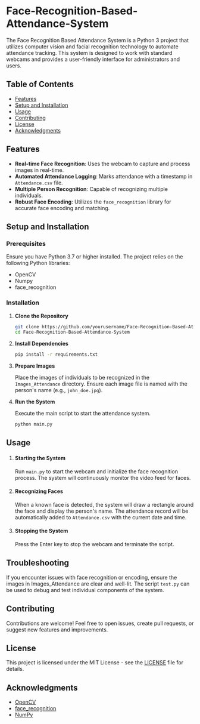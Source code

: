 # Face-Recognition-Based-Attendance-System

The Face Recognition Based Attendance System is a Python 3 project that utilizes computer vision and facial recognition technology to automate attendance tracking. This system is designed to work with standard webcams and provides a user-friendly interface for administrators and users.


## Table of Contents
- [Features](#features)
- [Setup and Installation](#setup-and-installation)
- [Usage](#usage)
- [Contributing](#contributing)
- [License](#license)
- [Acknowledgments](#acknowledgments)


## Features

- **Real-time Face Recognition**: Uses the webcam to capture and process images in real-time.
- **Automated Attendance Logging**: Marks attendance with a timestamp in `Attendance.csv` file.
- **Multiple Person Recognition**: Capable of recognizing multiple individuals.
- **Robust Face Encoding**: Utilizes the `face_recognition` library for accurate face encoding and matching.

## Setup and Installation

### Prerequisites

Ensure you have Python 3.7 or higher installed. The project relies on the following Python libraries:

- OpenCV
- Numpy
- face_recognition

### Installation

1. **Clone the Repository**

   ```sh
   git clone https://github.com/yourusername/Face-Recognition-Based-Attendance-System.git
   cd Face-Recognition-Based-Attendance-System
   ```

2. **Install Dependencies**

   ```sh
   pip install -r requirements.txt
   ```

3. **Prepare Images**

   Place the images of individuals to be recognized in the `Images_Attendance` directory. Ensure each image file is named with the person's name (e.g., `john_doe.jpg`).

4. **Run the System**

   Execute the main script to start the attendance system.

   ```sh
   python main.py
   ```

## Usage

1. #### Starting the System
   Run `main.py` to start the webcam and initialize the face recognition process. The system will continuously monitor the video feed for faces.

2. #### Recognizing Faces
   When a known face is detected, the system will draw a rectangle around the face and display the person's name. The attendance record will be automatically added to `Attendance.csv` with the current date and time.

3. #### Stopping the System
   Press the Enter key to stop the webcam and terminate the script.

## Troubleshooting
   If you encounter issues with face recognition or encoding, ensure the images in Images_Attendance are clear and well-lit. The script `test.py` can be used to debug and test individual components of the system.


## Contributing

Contributions are welcome! Feel free to open issues, create pull requests, or suggest new features and improvements.

## License

This project is licensed under the MIT License - see the [LICENSE](LICENSE) file for details.

## Acknowledgments

- [OpenCV](https://opencv.org/)
- [face_recognition](https://github.com/ageitgey/face_recognition)
- [NumPy](https://numpy.org/)
